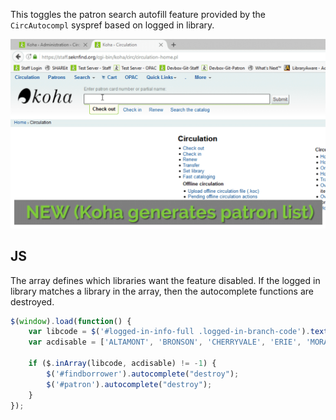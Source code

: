 This toggles the patron search autofill feature provided by the `CircAutocompl` syspref based on logged in library.

![patronautofilltoggle](assets/patronautofilltoggle.gif)

## JS
The array defines which libraries want the feature disabled. If the logged in library matches a library in the array, then the autocomplete functions are destroyed.

```js
$(window).load(function() {
    var libcode = $('#logged-in-info-full .logged-in-branch-code').text();
    var acdisable = ['ALTAMONT', 'BRONSON', 'CHERRYVALE', 'ERIE', 'MORAN', 'PARKER', 'SAVONBURG', 'STPAUL', 'WALNUT', 'YATESCTR']
    
    if ($.inArray(libcode, acdisable) != -1) {
        $('#findborrower').autocomplete("destroy");
        $('#patron').autocomplete("destroy");      
    }
});
```

